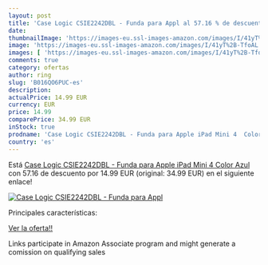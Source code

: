 ```yaml
---
layout: post
title: 'Case Logic CSIE2242DBL - Funda para Appl al 57.16 % de descuento'
date: 
thumbnailImage: 'https://images-eu.ssl-images-amazon.com/images/I/41yT%2B-TfoAL._SL200_.jpg'
image: 'https://images-eu.ssl-images-amazon.com/images/I/41yT%2B-TfoAL._SL200_.jpg'
images: [ 'https://images-eu.ssl-images-amazon.com/images/I/41yT%2B-TfoAL._SL200_.jpg' ]
comments: true
category: ofertas
author: ring
slug: 'B016QO6PUC-es'
description:
actualPrice: 14.99 EUR
currency: EUR
price: 14.99
comparePrice: 34.99 EUR
inStock: true
prodname: 'Case Logic CSIE2242DBL - Funda para Apple iPad Mini 4  Color Azul'
country: 'es'
---
```


Está [Case Logic CSIE2242DBL - Funda para Apple iPad Mini 4  Color Azul](https://www.amazon.es/dp/B016QO6PUC/?tag=tolees-21) con 57.16 de descuento por 14.99 EUR (original: 34.99 EUR) en el siguiente enlace!

[![Case Logic CSIE2242DBL - Funda para Appl](https://images-eu.ssl-images-amazon.com/images/I/41yT%2B-TfoAL._SL200_.jpg)](https://www.amazon.es/dp/B016QO6PUC/?tag=tolees-21)

Principales características:


[Ver la oferta!!](https://www.amazon.es/dp/B016QO6PUC/?tag=tolees-21)

Links participate in Amazon Associate program and might generate a comission on qualifying sales


